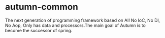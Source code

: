 # autumn-common
The next generation of programming framework based on AI! No IoC, No DI, No Aop, Only has data and processors.The main goal of Autumn is to become the  successor of spring.
